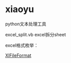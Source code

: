 # xiaoyu

python文本处理工具

excel_split.vb excel拆分sheet

excel格式枚举：

[XlFileFormat ](https://docs.microsoft.com/zh-cn/office/vba/api/excel.xlfileformat)